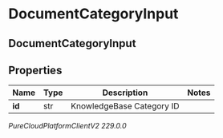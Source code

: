 # DocumentCategoryInput

## DocumentCategoryInput

## Properties

|Name | Type | Description | Notes|
|------------ | ------------- | ------------- | -------------|
| **id** | str | KnowledgeBase Category ID | |



_PureCloudPlatformClientV2 229.0.0_
